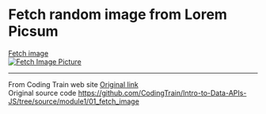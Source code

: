 # Fetch random image from Lorem Picsum
[Fetch image](https://milan-micic.github.io/js-juniors/fetchImg/)  
[![Fetch Image Picture][7]][8]  

---  

From Coding Train web site [Original link](https://thecodingtrain.com/Courses/data-and-apis/1.1-fetch.html)  
Original source code https://github.com/CodingTrain/Intro-to-Data-APIs-JS/tree/source/module1/01_fetch_image  

[7]: img/lorempicsum.png  
[8]: https://milan-micic.github.io/js-juniors/fetchImg/  
